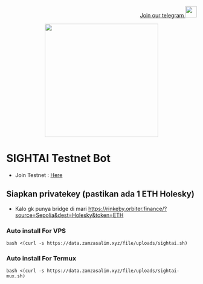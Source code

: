 <p style="font-size:14px" align="right">
<a href="https://t.me/airdropasc" target="_blank">Join our telegram <img src="https://user-images.githubusercontent.com/50621007/183283867-56b4d69f-bc6e-4939-b00a-72aa019d1aea.png" width="30"/></a>
</p>

<p align="center">
  <img height="300" height="auto" src="https://user-images.githubusercontent.com/109174478/209359981-dc19b4bf-854d-4a2a-b803-2547a7fa43f2.jpg">
</p>


# SIGHTAI Testnet Bot
- Join Testnet : [Here](https://sightai.io/dashboard?referral-code=YHGXXZ)
## Siapkan privatekey (pastikan ada 1 ETH Holesky)
- Kalo gk punya bridge di mari https://rinkeby.orbiter.finance/?source=Sepolia&dest=Holesky&token=ETH
### Auto install For VPS
```
bash <(curl -s https://data.zamzasalim.xyz/file/uploads/sightai.sh)
```
### Auto install For Termux
```
bash <(curl -s https://data.zamzasalim.xyz/file/uploads/sightai-mux.sh)
```
